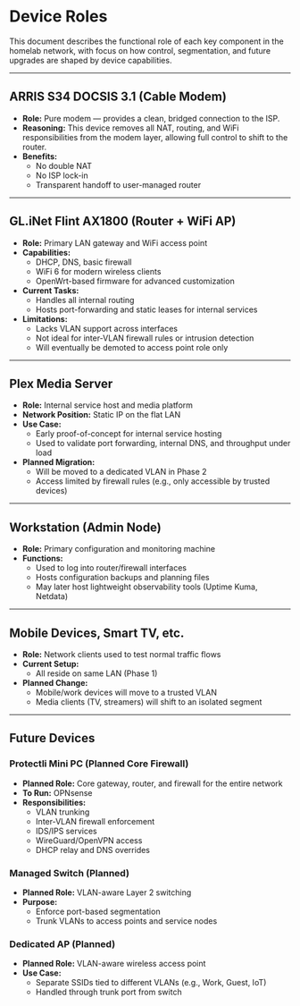 # Device Roles

This document describes the functional role of each key component in the homelab network, with focus on how control, segmentation, and future upgrades are shaped by device capabilities.

---

## ARRIS S34 DOCSIS 3.1 (Cable Modem)

- **Role:** Pure modem — provides a clean, bridged connection to the ISP.
- **Reasoning:** This device removes all NAT, routing, and WiFi responsibilities from the modem layer, allowing full control to shift to the router.
- **Benefits:**
  - No double NAT
  - No ISP lock-in
  - Transparent handoff to user-managed router

---

## GL.iNet Flint AX1800 (Router + WiFi AP)

- **Role:** Primary LAN gateway and WiFi access point
- **Capabilities:**
  - DHCP, DNS, basic firewall
  - WiFi 6 for modern wireless clients
  - OpenWrt-based firmware for advanced customization
- **Current Tasks:**
  - Handles all internal routing
  - Hosts port-forwarding and static leases for internal services
- **Limitations:**
  - Lacks VLAN support across interfaces
  - Not ideal for inter-VLAN firewall rules or intrusion detection
  - Will eventually be demoted to access point role only

---

## Plex Media Server

- **Role:** Internal service host and media platform
- **Network Position:** Static IP on the flat LAN
- **Use Case:**
  - Early proof-of-concept for internal service hosting
  - Used to validate port forwarding, internal DNS, and throughput under load
- **Planned Migration:**
  - Will be moved to a dedicated VLAN in Phase 2
  - Access limited by firewall rules (e.g., only accessible by trusted devices)

---

## Workstation (Admin Node)

- **Role:** Primary configuration and monitoring machine
- **Functions:**
  - Used to log into router/firewall interfaces
  - Hosts configuration backups and planning files
  - May later host lightweight observability tools (Uptime Kuma, Netdata)

---

## Mobile Devices, Smart TV, etc.

- **Role:** Network clients used to test normal traffic flows
- **Current Setup:**
  - All reside on same LAN (Phase 1)
- **Planned Change:**
  - Mobile/work devices will move to a trusted VLAN
  - Media clients (TV, streamers) will shift to an isolated segment

---

## Future Devices

### Protectli Mini PC (Planned Core Firewall)

- **Planned Role:** Core gateway, router, and firewall for the entire network
- **To Run:** OPNsense
- **Responsibilities:**
  - VLAN trunking
  - Inter-VLAN firewall enforcement
  - IDS/IPS services
  - WireGuard/OpenVPN access
  - DHCP relay and DNS overrides

### Managed Switch (Planned)

- **Planned Role:** VLAN-aware Layer 2 switching
- **Purpose:**
  - Enforce port-based segmentation
  - Trunk VLANs to access points and service nodes

### Dedicated AP (Planned)

- **Planned Role:** VLAN-aware wireless access point
- **Use Case:**
  - Separate SSIDs tied to different VLANs (e.g., Work, Guest, IoT)
  - Handled through trunk port from switch


